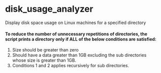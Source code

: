 # disk_usage_analyzer
Display disk space usage on Linux machines for a specified directory

#### To reduce the number of unnecessary repetitions of directories, the script prints a directory only if ALL of the below conditions are satisfied:
  1. Size should be greater than zero
  2. Should have a data greater than 1GB excluding the sub directories whose size is greater than 1GB.
  3. Conditions 1 and 2 applies recursively for sub directories.
